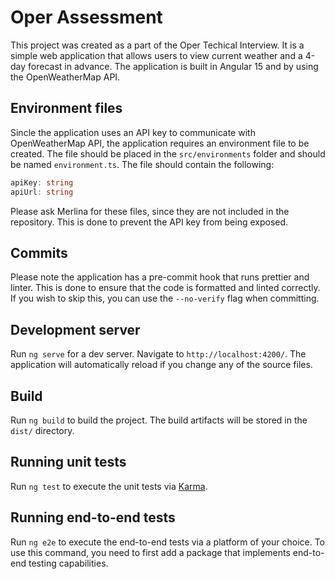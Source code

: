 # Oper Assessment

This project was created as a part of the Oper Techical Interview. It is a simple web application that allows users to view current weather and a 4-day forecast in advance. The application is built in Angular 15 and by using the OpenWeatherMap API.

## Environment files

Sincle the application uses an API key to communicate with OpenWeatherMap API, the application requires an environment file to be created. The file should be placed in the `src/environments` folder and should be named `environment.ts`. The file should contain the following:

```typescript
apiKey: string
apiUrl: string
```

Please ask Merlina for these files, since they are not included in the repository. This is done to prevent the API key from being exposed.

## Commits

Please note the application has a pre-commit hook that runs prettier and linter. This is done to ensure that the code is formatted and linted correctly. If you wish to skip this, you can use the `--no-verify` flag when committing.

## Development server

Run `ng serve` for a dev server. Navigate to `http://localhost:4200/`. The application will automatically reload if you change any of the source files.

## Build

Run `ng build` to build the project. The build artifacts will be stored in the `dist/` directory.

## Running unit tests

Run `ng test` to execute the unit tests via [Karma](https://karma-runner.github.io).

## Running end-to-end tests

Run `ng e2e` to execute the end-to-end tests via a platform of your choice. To use this command, you need to first add a package that implements end-to-end testing capabilities.
